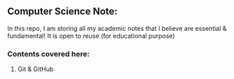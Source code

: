 ## Computer Science Note:
In this repo, I am storing all my academic notes that I believe are essential & fundamental!
It is open to reuse (for educational purpose)

### Contents covered here:
1. Git & GitHub

